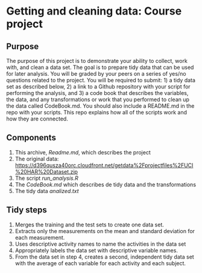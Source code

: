 # Getting and cleaning data: Course project
## Purpose
The purpose of this project is to demonstrate your ability to collect, work with, and clean a data set. The goal is to prepare tidy data that can be used for later analysis. You will be graded by your peers on a series of yes/no questions related to the project. You will be required to submit: 1) a tidy data set as described below, 2) a link to a Github repository with your script for performing the analysis, and 3) a code book that describes the variables, the data, and any transformations or work that you performed to clean up the data called CodeBook.md. You should also include a README.md in the repo with your scripts. This repo explains how all of the scripts work and how they are connected. 

## Components
1. This archive, *Readme.md*, which describes the project
2. The original data:  
      https://d396qusza40orc.cloudfront.net/getdata%2Fprojectfiles%2FUCI%20HAR%20Dataset.zip
3. The script *run_analysis.R*
4. The *CodeBook.md* which describes de tidy data and the transformations
5. The tidy data *analized.txt*

## Tidy steps
1. Merges the training and the test sets to create one data set.
2. Extracts only the measurements on the mean and standard deviation for each measurement. 
3. Uses descriptive activity names to name the activities in the data set
4. Appropriately labels the data set with descriptive variable names. 
5. From the data set in step 4, creates a second, independent tidy data set with the average of each variable for each activity and each subject.
